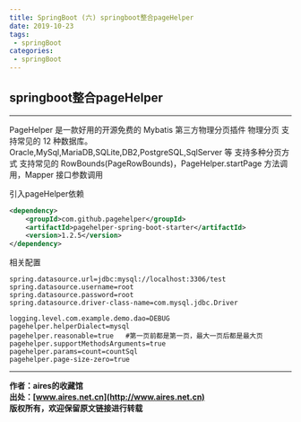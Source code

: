 ```yaml
---
title: SpringBoot (六) springboot整合pageHelper
date: 2019-10-23
tags:
 - springBoot
categories: 
 - springBoot
---
```


## springboot整合pageHelper

---

PageHelper 是一款好用的开源免费的 Mybatis 第三方物理分页插件
物理分页
支持常见的 12 种数据库。Oracle,MySql,MariaDB,SQLite,DB2,PostgreSQL,SqlServer 等
支持多种分页方式
支持常见的 RowBounds(PageRowBounds)，PageHelper.startPage 方法调用，Mapper 接口参数调用

引入pageHelper依赖
```xml
<dependency>
    <groupId>com.github.pagehelper</groupId>
    <artifactId>pagehelper-spring-boot-starter</artifactId>
    <version>1.2.5</version>
</dependency>
```
相关配置
```text
spring.datasource.url=jdbc:mysql://localhost:3306/test
spring.datasource.username=root
spring.datasource.password=root
spring.datasource.driver-class-name=com.mysql.jdbc.Driver
 
logging.level.com.example.demo.dao=DEBUG
pagehelper.helperDialect=mysql
pagehelper.reasonable=true   #第一页前都是第一页，最大一页后都是最大页
pagehelper.supportMethodsArguments=true
pagehelper.params=count=countSql
pagehelper.page-size-zero=true
```

---
**作者：aires的收藏馆**  
**出处：[www.aires.net.cn](http://www.aires.net.cn)**   
**版权所有，欢迎保留原文链接进行转载** 

